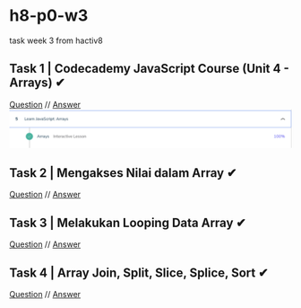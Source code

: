 # h8-p0-w3
task week 3 from hactiv8

## Task 1 | Codecademy JavaScript Course (Unit 4 - Arrays) ✔
[Question](https://www.codecademy.com/learn) 
//
[Answer](https://github.com/dzakki/h8-p0-w3/blob/master/excercise-1.png)
![Answer](https://raw.githubusercontent.com/dzakki/h8-p0-w3/master/excercise-1.png)

## Task 2 | Mengakses Nilai dalam Array ✔
[Question](https://github.com/hacktiv8/phase-0-activities/blob/master/modules/anchor-akses-array.md)
//
[Answer](https://github.com/dzakki/h8-p0-w3/blob/master/excercise-2.js)

## Task 3 | Melakukan Looping Data Array ✔
[Question](https://github.com/hacktiv8/phase-0-activities/blob/master/modules/anchor-loop-array.md)
//
[Answer](https://github.com/dzakki/h8-p0-w3/blob/master/excercise-3.js)

## Task 4 | Array Join, Split, Slice, Splice, Sort ✔
[Question](https://github.com/hacktiv8/phase-0-activities/blob/master/modules/anchor-mixed-array.md)
//
[Answer](https://github.com/dzakki/h8-p0-w3/blob/master/excercise-4.js)